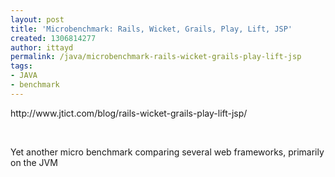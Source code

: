 ```yaml
---
layout: post
title: 'Microbenchmark: Rails, Wicket, Grails, Play, Lift, JSP'
created: 1306814277
author: ittayd
permalink: /java/microbenchmark-rails-wicket-grails-play-lift-jsp
tags:
- JAVA
- benchmark
---
```

<p>http://www.jtict.com/blog/rails-wicket-grails-play-lift-jsp/</p>
<p>&nbsp;</p>
<p>Yet another micro benchmark comparing several web frameworks, primarily on the JVM</p>
